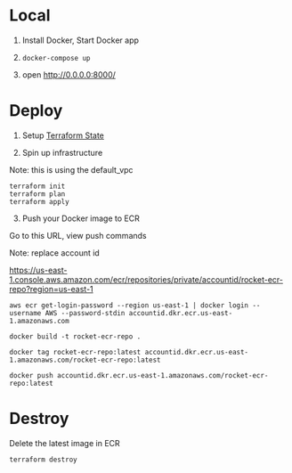 # Local

1. Install Docker, Start Docker app

2. `docker-compose up`

3. open http://0.0.0.0:8000/

# Deploy

1. Setup [Terraform State](https://github.com/jottenlips/terraform-state-s3-backend-example)

2. Spin up infrastructure

Note: this is using the default_vpc

```
terraform init
terraform plan
terraform apply
```

3. Push your Docker image to ECR

Go to this URL, view push commands

Note: replace account id

https://us-east-1.console.aws.amazon.com/ecr/repositories/private/accountid/rocket-ecr-repo?region=us-east-1

```
aws ecr get-login-password --region us-east-1 | docker login --username AWS --password-stdin accountid.dkr.ecr.us-east-1.amazonaws.com
```

```
docker build -t rocket-ecr-repo .
```

```
docker tag rocket-ecr-repo:latest accountid.dkr.ecr.us-east-1.amazonaws.com/rocket-ecr-repo:latest
```

```
docker push accountid.dkr.ecr.us-east-1.amazonaws.com/rocket-ecr-repo:latest
```

# Destroy

Delete the latest image in ECR

```
terraform destroy
```

